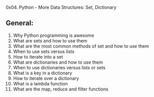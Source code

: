 0x04. Python - More Data Structures: Set, Dictionary
## General:
1) Why Python programming is awesome
2) What are sets and how to use them
3) What are the most common methods of set and how to use them
4) When to use sets versus lists
5) How to iterate into a set
6) What are dictionaries and how to use them
7) When to use dictionaries versus lists or sets
8) What is a key in a dictionary
9) How to iterate over a dictionary
10) What is a lambda function
11) What are the map, reduce and filter functions

